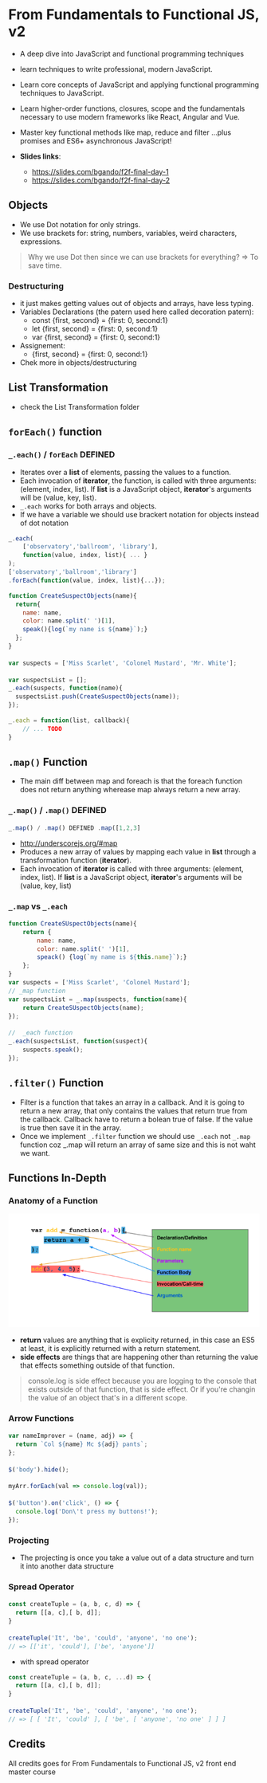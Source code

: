 # From Fundamentals to Functional JS, v2

- A deep dive into JavaScript and functional programming techniques
- learn techniques to write professional, modern JavaScript.
- Learn core concepts of JavaScript and applying functional programming techniques to JavaScript.
- Learn higher-order functions, closures, scope and the fundamentals necessary to use modern frameworks like React, Angular and Vue.
- Master key functional methods like map, reduce and filter ...plus promises and ES6+ asynchronous JavaScript!

- **Slides links**:
  - https://slides.com/bgando/f2f-final-day-1
  - https://slides.com/bgando/f2f-final-day-2

## Objects

- We use Dot notation for only strings.
- We use brackets for: string, numbers, variables, weird characters, expressions.

> Why we use Dot then since we can use brackets for everything? =>  To save time.

### Destructuring

- it just makes getting values out of objects and arrays, have less typing.
- Variables Declarations (the patern used here called decoration patern):
  - const {first, second} = {first: 0, second:1}
  - let {first, second} = {first: 0, second:1}
  - var {first, second} = {first: 0, second:1}
- Assignement:
  - {first, second} = {first: 0, second:1}
- Chek more in objects/destructuring

## List Transformation

- check the List Transformation folder

## `forEach()` function

### `_.each()` / `forEach` DEFINED

- Iterates over a **list** of elements, passing the values to a function.
- Each invocation of **iterator**, the function, is called with three arguments: (element, index, list). If **list** is a JavaScript object, **iterator**'s arguments will be (value, key, list).
- `_.each` works for both arrays and objects.
- If we have a variable we should use brackert notation for objects instead of dot notation

```javascript
_.each(
    ['observatory','ballroom', 'library'],
    function(value, index, list){ ... }
);
['observatory','ballroom','library']
.forEach(function(value, index, list){...});
```

```javascript
function CreateSuspectObjects(name){
  return{
    name: name,
    color: name.split(' ')[1],
    speak(){log(`my name is ${name}`);}
  };
}

var suspects = ['Miss Scarlet', 'Colonel Mustard', 'Mr. White'];

var suspectsList = [];
_.each(suspects, function(name){
  suspectsList.push(CreateSuspectObjects(name));
});
```

```javascript
_.each = function(list, callback){
    // ... TODO
}
```

## `.map()` Function

- The main diff between map and foreach is that the foreach function does not return anything wherease map always return a new array.

### `_.map()` / `.map()` DEFINED

```javascript
_.map() / .map() DEFINED .map([1,2,3]
```

- http://underscorejs.org/#map
- Produces a new array of values by mapping each value in **list** through a transformation function (**iterator**).
- Each invocation of **iterator** is called with three arguments: (element, index, list). If **list** is a JavaScript object, **iterator**'s arguments will be (value, key, list)

### `_.map` vs `_.each`

```javascript
function CreateSUspectObjects(name){
    return {
        name: name,
        color: name.split(' ')[1],
        speack() {log(`my name is ${this.name}`);}
    };
}
var suspects = ['Miss Scarlet', 'Colonel Mustard'];
// _map function
var suspectsList = _.map(suspects, function(name){
    return CreateSUspectObjects(name);
});

//  _each function
_.each(suspectsList, function(suspect){
    suspects.speak();
});
```

## `.filter()` Function

- Filter is a function that takes an array in a callback. And it is going to return a new array, that only contains the values that return true from the callback. Callback have to return a bolean true of false. If the value is true then save it in the array.
- Once we implement `_.filter` function we should use `_.each` not `_.map` function coz _.map will return an array of same size and this is not waht we want.

## Functions In-Depth

### Anatomy of a Function
![Anatomy of function](assets/../assets/img/6.FunctionsAnatomy.png)

- **return** values are anything that is explicity returned, in this case an ES5 at least, it is explicitly returned with a return statement.
- **side effects** are things that are happening other than returning the value that effects something outside of that function.

> console.log is side effect because you are logging to the console that exists outside of that function, that is side effect. Or if you're changin the value of an object that's in a different scope.

### Arrow Functions

```javascript
var nameImprover = (name, adj) => {
  return `Col ${name} Mc ${adj} pants`;
};

$('body').hide();

myArr.forEach(val => console.log(val));

$('button').on('click', () => { 
  console.log('Don\'t press my buttons!');
});

```

### Projecting

- The projecting is once you take a value out of a data structure and turn it into another data structure

### Spread Operator

```javascript
const createTuple = (a, b, c, d) => {
  return [[a, c],[ b, d]];
}

createTuple('It', 'be', 'could', 'anyone', 'no one');
// => [['it', 'could'], ['be', 'anyone']]
```

- with spread operator

```javascript
const createTuple = (a, b, c, ...d) => {
  return [[a, c],[ b, d]];
}

createTuple('It', 'be', 'could', 'anyone', 'no one'); 
// => [ [ 'It', 'could' ], [ 'be', [ 'anyone', 'no one' ] ] ]
```


## Credits

All credits goes for From Fundamentals to Functional JS, v2 front end master course
